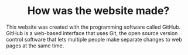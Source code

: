 <!DOCTYPE html>
<html>
<head>
<title style="text-align:center;"> Hardware and Software </title>
</head>
<body>
<h1 style="text-align:center;"> How was the website made? </h1>
<p>This website was created with the programming software called GitHub.  GitHub is a web-based interface that uses Git, the open source version control software that lets multiple people make separate changes to web pages at the same time.</p>
<img src="https://upload.wikimedia.org/wikipedia/commons/thumb/c/c2/GitHub_Invertocat_Logo.svg/200px-GitHub_Invertocat_Logo.svg.png" alt="">
</body>
</html>
